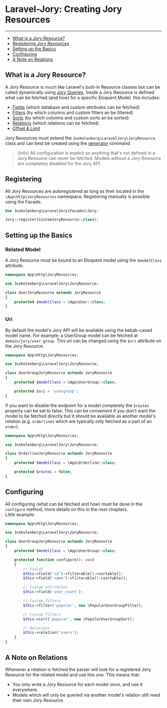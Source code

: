 # Laravel-Jory: Creating Jory Resources

---

- [What is a Jory Resource?](#what-is)
- [Registering Jory Resources](#registering)
- [Setting up the Basics](#basics)
- [Configuring](#config)
- [A Note on Relations](#relations)

<a name="what-is"></a>
## What is a Jory Resource?
A Jory Resource is much like Laravel's built-in Resource classes but can be called dynamically using [Jory Queries](/{{route}}/{{version}}/query_introduction).
Inside a Jory Resource is defined what can be fetched (and how) for a specific Eloquent Model, this includes:
- [Fields](/{{route}}/{{version}}/fields) (which database and custom attributes can be fetched)
- [Filters](/{{route}}/{{version}}/filters) (by which columns and custom filters an be filtered)
- [Sorts](/{{route}}/{{version}}/sorts) (by which columns and custom sorts an be sorted)
- [Relations](/{{route}}/{{version}}/relations) (which relations can be fetched)
- [Offset & Limit](/{{route}}/{{version}}/offset_and_limit)

Jory Resources must extend the ```JosKolenberg\LaravelJory\JoryResource``` class and can best be created using the [generator](/{{route}}/{{version}}/generator) command.

> {info} All configuration is explicit so anything that's not defined in a Jory Resource can never be fetched. Models without a Jory Resource are completely disabled for the Jory API.

<a name="registering"></a>
## Registering
All Jory Resources are autoregistered as long as their located in the ```\App\Http\JoryResources``` namespace. Registering manually is possible using the Facade.
```php
Use JosKolenberg\LaravelJory\Facades\Jory;

Jory::register(CustomJoryResource::class);
```

<a name="basics"></a>
## Setting up the Basics
### Related Model
A Jory Resource must be bound to an Eloquent model using the ```$modelClass``` attribute.
```php
namespace App\Http\JoryResources;

use JosKolenberg\LaravelJory\JoryResource;

class UserJoryResource extends JoryResource
{
    protected $modelClass = \App\User::class;
}
```
### Uri
By default the model's Jory API will be available using the kebab-cased model name. For example; a UserGroup model can be fetched at ```domain/jory/user-group```.
This uri can be changed using the ```$uri``` attribute on the Jory Resource.
```php
namespace App\Http\JoryResources;

use JosKolenberg\LaravelJory\JoryResource;

class UserGroupJoryResource extends JoryResource
{
    protected $modelClass = \App\UserGroup::class;

    protected $uri = 'usergroup';
}
```
If you want to disable the endpoint for a model completely the ```$routes``` property can be set to false. This can be convenient if you don't want the model to be fetched directly but it should be available as another model's relation (e.g. ```orderlines``` which are typically only fetched as a part of an ```order```).
```php
namespace App\Http\JoryResources;

use JosKolenberg\LaravelJory\JoryResource;

class OrderlineJoryResource extends JoryResource
{
    protected $modelClass = \App\Orderline::class;

    protected $routes = false;
}
```

<a name="config"></a>
## Configuring
All configuring (what can be fetched and how) must be done in the ```configure``` method, more details on this in the next chapters.  
Little example:
```php
namespace App\Http\JoryResources;

use JosKolenberg\LaravelJory\JoryResource;

class UserGroupJoryResource extends JoryResource
{
    protected $modelClass = \App\UserGroup::class;

    protected function configure(): void
    {
        // Fields
        $this->field('id')->filterable()->sortable();
        $this->field('name')->filterable()->sortable();

        // Custom attributes
        $this->field('user_count');

        // Custom filters
        $this->filter('popular', new \PopularUserGroupFilter);

        // Custom filters
        $this->sort('popular', new \PopularUserGroupSort);

        // Relations
        $this->relation('users');
    }
}
```

<a name="relations"></a>
## A Note on Relations
Whenever a relation is fetched the parser will look for a registered Jory Resource for the related model and use this one. This means that:
- You only write a Jory Resource for each model once, and use it everywhere.
- Models which will only be queried via another model's relation still need their own Jory Resource.
